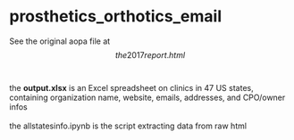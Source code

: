 # prosthetics_orthotics_email

See the original aopa file at $$the2017report.html$$
<br/>
<br/>
the **output.xlsx** is an Excel spreadsheet on clinics in 47 US states, containing organization name, website, emails, addresses, and CPO/owner infos
<br/>
<br/>
the allstatesinfo.ipynb is the script extracting data from raw html 
